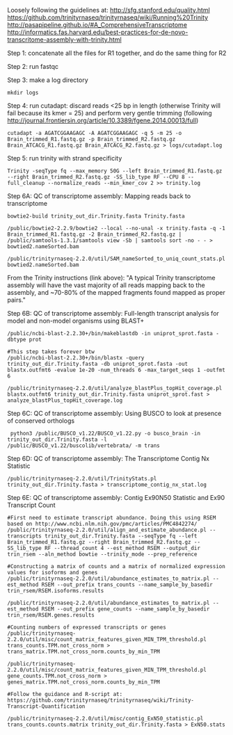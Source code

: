 Loosely following the guidelines at:
http://sfg.stanford.edu/quality.html
https://github.com/trinityrnaseq/trinityrnaseq/wiki/Running%20Trinity
http://pasapipeline.github.io/#A_ComprehensiveTranscriptome
http://informatics.fas.harvard.edu/best-practices-for-de-novo-transcritome-assembly-with-trinity.html


Step 1: concatenate all the files for R1 together, and do the same thing for R2

Step 2: run fastqc

Step 3: make a log directory
```
mkdir logs
```

Step 4: run cutadapt: discard reads <25 bp in length (otherwise Trinity will fail because its kmer = 25) and perform very gentle trimming (following http://journal.frontiersin.org/article/10.3389/fgene.2014.00013/full)
```
cutadapt -a AGATCGGAAGAGC -A AGATCGGAAGAGC -q 5 -m 25 -o Brain_trimmed_R1.fastq.gz -p Brain_trimmed_R2.fastq.gz Brain_ATCACG_R1.fastq.gz Brain_ATCACG_R2.fastq.gz > logs/cutadapt.log
```

Step 5: run trinity with strand specificity 
```
Trinity -seqType fq --max_memory 50G --left Brain_trimmed_R1.fastq.gz --right Brain_trimmed_R2.fastq.gz -SS_lib_type RF --CPU 8 --full_cleanup --normalize_reads --min_kmer_cov 2 >> trinity.log
```

Step 6A: QC of transcriptome assembly: Mapping reads back to transcriptome
```
bowtie2-build trinity_out_dir.Trinity.fasta Trinity.fasta

/public/bowtie2-2.2.9/bowtie2 --local --no-unal -x trinity.fasta -q -1 Brain_trimmed_R1.fastq.gz -2 Brain_trimmed_R2.fastq.gz | /public/samtools-1.3.1/samtools view -Sb | samtools sort -no - - > bowtied2.nameSorted.bam

/public/trinityrnaseq-2.2.0/util/SAM_nameSorted_to_uniq_count_stats.pl bowtied2.nameSorted.bam 
```
From the Trinity instructions (link above): "A typical Trinity transcriptome assembly will have the vast majority of all reads mapping back to the assembly, and ~70-80% of the mapped fragments found mapped as proper pairs."

Step 6B: QC of transcriptome assembly: Full-length transcript analysis for model and non-model organisms using BLAST+
```
/public/ncbi-blast-2.2.30+/bin/makeblastdb -in uniprot_sprot.fasta -dbtype prot

#This step takes forever btw
/public/ncbi-blast-2.2.30+/bin/blastx -query trinity_out_dir.Trinity.fasta -db uniprot_sprot.fasta -out blastx.outfmt6 -evalue 1e-20 -num_threads 6 -max_target_seqs 1 -outfmt 6

/public/trinityrnaseq-2.2.0/util/analyze_blastPlus_topHit_coverage.pl blastx.outfmt6 trinity_out_dir.Trinity.fasta uniprot_sprot.fast > analyze_blastPlus_topHit_coverage.log
```

Step 6C: QC of transcriptome assembly: Using BUSCO to look at presence of conserved orthologs
```
 python3 /public/BUSCO_v1.22/BUSCO_v1.22.py -o busco_brain -in trinity_out_dir.Trinity.fasta -l /public/BUSCO_v1.22/buscolib/vertebrata/ -m trans
```

Step 6D: QC of transcriptome assembly: The Transcriptome Contig Nx Statistic
```
/public/trinityrnaseq-2.2.0/util/TrinityStats.pl trinity_out_dir.Trinity.fasta > transcriptome_contig_nx_stat.log
```

Step 6E: QC of transcriptome assembly: Contig Ex90N50 Statistic and Ex90 Transcript Count
```
#First need to estimate transcript abundance. Doing this using RSEM based on http://www.ncbi.nlm.nih.gov/pmc/articles/PMC4842274/
/public/trinityrnaseq-2.2.0/util/align_and_estimate_abundance.pl --transcripts trinity_out_dir.Trinity.fasta --seqType fq --left Brain_trimmed_R1.fastq.gz --right Brain_trimmed_R2.fastq.gz --SS_lib_type RF --thread_count 4 --est_method RSEM --output_dir trin_rsem --aln_method bowtie --trinity_mode --prep_reference

#Constructing a matrix of counts and a matrix of normalized expression values for isoforms and genes
/public/trinityrnaseq-2.2.0/util/abundance_estimates_to_matrix.pl --est_method RSEM --out_prefix trans_counts --name_sample_by_basedir trin_rsem/RSEM.isoforms.results

/public/trinityrnaseq-2.2.0/util/abundance_estimates_to_matrix.pl --est_method RSEM --out_prefix gene_counts --name_sample_by_basedir trin_rsem/RSEM.genes.results

#Counting numbers of expressed transcripts or genes
/public/trinityrnaseq-2.2.0/util/misc/count_matrix_features_given_MIN_TPM_threshold.pl trans_counts.TPM.not_cross_norm > trans_matrix.TPM.not_cross_norm.counts_by_min_TPM

/public/trinityrnaseq-2.2.0/util/misc/count_matrix_features_given_MIN_TPM_threshold.pl gene_counts.TPM.not_cross_norm > genes_matrix.TPM.not_cross_norm.counts_by_min_TPM

#Follow the guidance and R-script at: https://github.com/trinityrnaseq/trinityrnaseq/wiki/Trinity-Transcript-Quantification

/public/trinityrnaseq-2.2.0/util/misc/contig_ExN50_statistic.pl trans_counts.counts.matrix trinity_out_dir.Trinity.fasta > ExN50.stats

```
